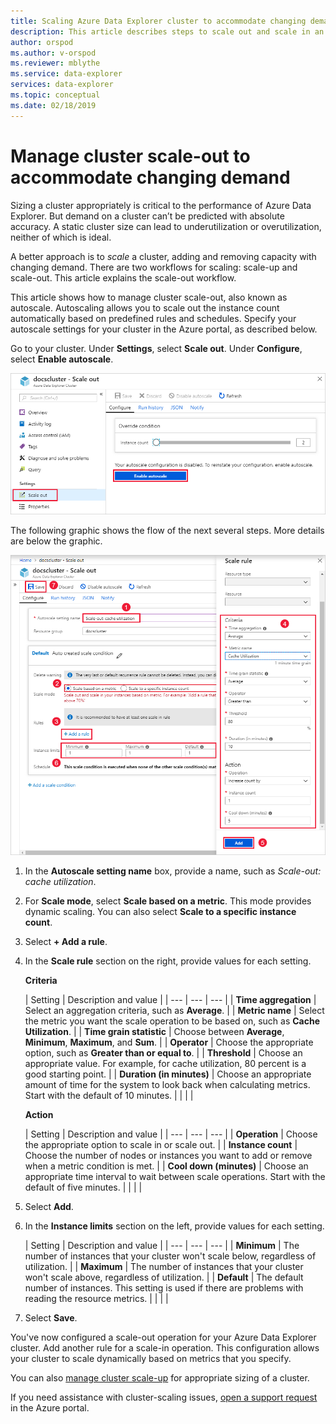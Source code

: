 ```yaml
---
title: Scaling Azure Data Explorer cluster to accommodate changing demand
description: This article describes steps to scale out and scale in an Azure Data Explorer cluster based on changing demand.
author: orspod
ms.author: v-orspod
ms.reviewer: mblythe
ms.service: data-explorer
services: data-explorer
ms.topic: conceptual
ms.date: 02/18/2019
---
```


# Manage cluster scale-out to accommodate changing demand

Sizing a cluster appropriately is critical to the performance of Azure Data Explorer. But demand on a cluster can’t be predicted with absolute accuracy. A static cluster size can lead to underutilization or overutilization, neither of which is ideal.

A better approach is to *scale* a cluster, adding and removing capacity with changing demand. There are two workflows for scaling: scale-up and scale-out. This article explains the scale-out workflow.

This article shows how to manage cluster scale-out, also known as autoscale. Autoscaling allows you to scale out the instance count automatically based on predefined rules and schedules. Specify your autoscale settings for your cluster in the Azure portal, as described below.

Go to your cluster. Under **Settings**, select **Scale out**. Under **Configure**, select **Enable autoscale**.

![Enable autoscale](media/manage-cluster-scaling/enable-autoscale.png)

The following graphic shows the flow of the next several steps. More details are below the graphic.

![Scale rule](media/manage-cluster-scaling/scale-rule.png)

1. In the **Autoscale setting name** box, provide a name, such as *Scale-out: cache utilization*.

1. For **Scale mode**, select **Scale based on a metric**. This mode provides dynamic scaling. You can also select **Scale to a specific instance count**.

1. Select **+ Add a rule**.

1. In the **Scale rule** section on the right, provide values for each setting.

    **Criteria**

    | Setting | Description and value |
    | --- | --- | --- |
    | **Time aggregation** | Select an aggregation criteria, such as **Average**. |
    | **Metric name** | Select the metric you want the scale operation to be based on, such as **Cache Utilization**. |
    | **Time grain statistic** | Choose between **Average**, **Minimum**, **Maximum**, and **Sum**. |
    | **Operator** | Choose the appropriate option, such as **Greater than or equal to**. |
    | **Threshold** | Choose an appropriate value. For example, for cache utilization, 80 percent is a good starting point. |
    | **Duration (in minutes)** | Choose an appropriate amount of time for the system to look back when calculating metrics. Start with the default of 10 minutes. |
    |  |  |

    **Action**

    | Setting | Description and value |
    | --- | --- | --- |
    | **Operation** | Choose the appropriate option to scale in or scale out. |
    | **Instance count** | Choose the number of nodes or instances you want to add or remove when a metric condition is met. |
    | **Cool down (minutes)** | Choose an appropriate time interval to wait between scale operations. Start with the default of five minutes. |
    |  |  |

1. Select **Add**.

1. In the **Instance limits** section on the left, provide values for each setting.

    | Setting | Description and value |
    | --- | --- | --- |
    | **Minimum** | The number of instances that your cluster won't scale below, regardless of utilization. |
    | **Maximum** | The number of instances that your cluster won't scale above, regardless of utilization. |
    | **Default** | The default number of instances. This setting is used if there are problems with reading the resource metrics. |
    |  |  |

1. Select **Save**.

You've now configured a scale-out operation for your Azure Data Explorer cluster. Add another rule for a scale-in operation. This configuration allows your cluster to scale dynamically based on metrics that you specify.

You can also [manage cluster scale-up](manage-cluster-scale-up.md) for appropriate sizing of a cluster.

If you need assistance with cluster-scaling issues, [open a support request](https://portal.azure.com/#blade/Microsoft_Azure_Support/HelpAndSupportBlade/overview) in the Azure portal.
